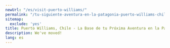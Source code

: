 ```yaml
---
newUrl: "/es/visit-puerto-williams/"
permalink: "/tu-siguiente-aventura-en-la-patagonia-puerto-williams-chile/"
sitemap:
  exclude: 'yes'
title: Puerto Williams, Chile - La Base de tu Próxima Aventura en la Patagonia
description: We've moved!
lang: es
---
```

